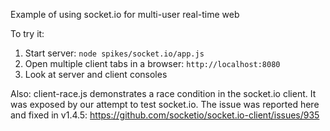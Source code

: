 Example of using socket.io for multi-user real-time web
 
To try it:

1. Start server: `node spikes/socket.io/app.js`
2. Open multiple client tabs in a browser: `http://localhost:8080`
3. Look at server and client consoles


Also: client-race.js demonstrates a race condition in the socket.io client. It was exposed by our attempt to test socket.io. The issue was reported here and fixed in v1.4.5: https://github.com/socketio/socket.io-client/issues/935